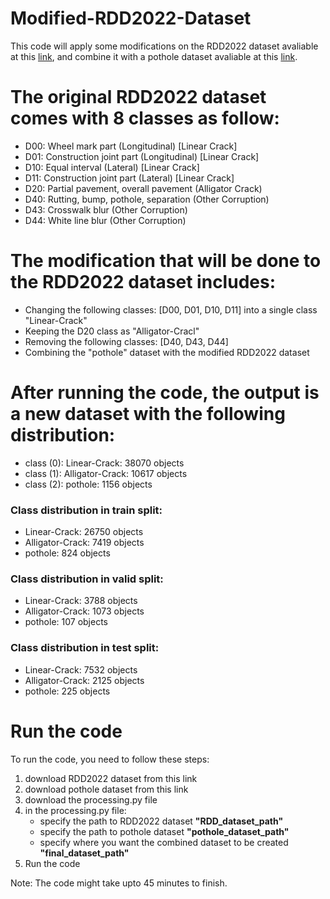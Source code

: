 # Modified-RDD2022-Dataset
This code will apply some modifications on the RDD2022 dataset avaliable at this [link](https://doi.org/10.48550/arXiv.2209.08538), and combine it with a pothole dataset avaliable at this [link](https://doi.org/10.1016/j.dib.2023.109206).





# The original RDD2022 dataset comes with 8 classes as follow:
* D00: Wheel mark part (Longitudinal) [Linear Crack]
* D01: Construction joint part (Longitudinal) [Linear Crack]
* D10: Equal interval (Lateral) [Linear Crack]
* D11: Construction joint part (Lateral) [Linear Crack]
* D20: Partial pavement, overall pavement (Alligator Crack)
* D40: Rutting, bump, pothole, separation (Other Corruption)
* D43: Crosswalk blur (Other Corruption)
* D44: White line blur (Other Corruption)


# The modification that will be done to the RDD2022 dataset includes:
- Changing the following classes: [D00, D01, D10, D11] into a single class "Linear-Crack"
- Keeping the D20 class as "Alligator-Cracl"
- Removing the following classes: [D40, D43, D44]
- Combining the "pothole" dataset with the modified RDD2022 dataset

# After running the code, the output is a new dataset with the following distribution:

- class (0): Linear-Crack: 38070 objects
- class (1): Alligator-Crack: 10617 objects
- class (2): pothole: 1156 objects

### Class distribution in train split:
- Linear-Crack: 26750 objects
- Alligator-Crack: 7419 objects
- pothole: 824 objects

### Class distribution in valid split:
- Linear-Crack: 3788 objects
- Alligator-Crack: 1073 objects
- pothole: 107 objects

### Class distribution in test split:
- Linear-Crack: 7532 objects
- Alligator-Crack: 2125 objects
- pothole: 225 objects

# Run the code
To run the code, you need to follow these steps:
1) download RDD2022 dataset from this link
2) download pothole dataset from this link
3) download the processing.py file 
4) in the processing.py file:
	* specify the path to RDD2022 dataset **"RDD_dataset_path"**
	* specify the path to pothole dataset **"pothole_dataset_path"**
	* specify where you want the combined dataset to be created **"final_dataset_path"**
5) Run the code 

Note: The code might take upto 45 minutes to finish.